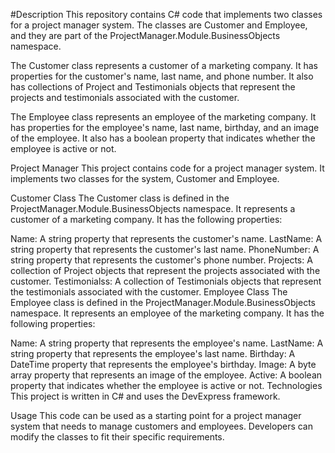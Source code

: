 #Description
This repository contains C# code that implements two classes for a project manager system. The classes are Customer and Employee, and they are part of the ProjectManager.Module.BusinessObjects namespace.

The Customer class represents a customer of a marketing company. It has properties for the customer's name, last name, and phone number. It also has collections of Project and Testimonials objects that represent the projects and testimonials associated with the customer.

The Employee class represents an employee of the marketing company. It has properties for the employee's name, last name, birthday, and an image of the employee. It also has a boolean property that indicates whether the employee is active or not.

Project Manager
This project contains code for a project manager system. It implements two classes for the system, Customer and Employee.

Customer Class
The Customer class is defined in the ProjectManager.Module.BusinessObjects namespace. It represents a customer of a marketing company. It has the following properties:

Name: A string property that represents the customer's name.
LastName: A string property that represents the customer's last name.
PhoneNumber: A string property that represents the customer's phone number.
Projects: A collection of Project objects that represent the projects associated with the customer.
Testimonialss: A collection of Testimonials objects that represent the testimonials associated with the customer.
Employee Class
The Employee class is defined in the ProjectManager.Module.BusinessObjects namespace. It represents an employee of the marketing company. It has the following properties:

Name: A string property that represents the employee's name.
LastName: A string property that represents the employee's last name.
Birthday: A DateTime property that represents the employee's birthday.
Image: A byte array property that represents an image of the employee.
Active: A boolean property that indicates whether the employee is active or not.
Technologies
This project is written in C# and uses the DevExpress framework.

Usage
This code can be used as a starting point for a project manager system that needs to manage customers and employees. Developers can modify the classes to fit their specific requirements.
